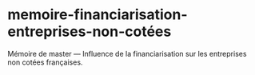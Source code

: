 # memoire-financiarisation-entreprises-non-cotées
Mémoire de master — Influence de la financiarisation sur les entreprises non cotées françaises.
